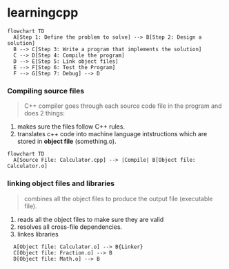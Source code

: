 # learningcpp


```mermaid
flowchart TD
  A[Step 1: Define the problem to solve] --> B[Step 2: Design a solution]
  B --> C[Step 3: Write a program that implements the solution]
  C --> D[Step 4: Compile the program]
  D --> E[Step 5: Link object files]
  E --> F[Step 6: Test the Program]
  F --> G[Step 7: Debug] --> D

```

### Compiling source files
> C++ compiler goes through each source code file in the program and does 2 things:
1. makes sure the files follow C++ rules.
2. translates c++ code into machine language intstructions which are stored in **object file** (something.o).

```mermaid
flowchart TD
  A[Source File: Calculator.cpp] --> |Compile| B[Object file: Calculator.o]

```

### linking object files and libraries

> combines all the object files to produce the output file (executable file).

1. reads all the object files to make sure they are valid
2. resolves all cross-file dependencies.
3. linkes libraries

```mermaid
  A[Object file: Calculator.o] --> B{Linker}
  C[Object file: Fraction.o] --> B
  D[Object file: Math.o] --> B
  


```
